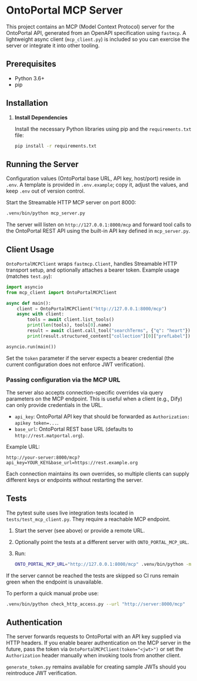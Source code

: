 # OntoPortal MCP Server

This project contains an MCP (Model Context Protocol) server for the OntoPortal API, generated from an OpenAPI specification using `fastmcp`. A lightweight async client (`mcp_client.py`) is included so you can exercise the server or integrate it into other tooling.

## Prerequisites

-   Python 3.6+
-   pip

## Installation

1.  **Install Dependencies**

    Install the necessary Python libraries using pip and the `requirements.txt` file:

    ```bash
    pip install -r requirements.txt
    ```

## Running the Server

Configuration values (OntoPortal base URL, API key, host/port) reside in `.env`. A template is provided in `.env.example`; copy it, adjust the values, and keep `.env` out of version control.

Start the Streamable HTTP MCP server on port 8000:

```bash
.venv/bin/python mcp_server.py
```

The server will listen on `http://127.0.0.1:8000/mcp` and forward tool calls to the OntoPortal REST API using the built-in API key defined in `mcp_server.py`.

## Client Usage

`OntoPortalMCPClient` wraps `fastmcp.Client`, handles Streamable HTTP transport setup, and optionally attaches a bearer token. Example usage (matches `test.py`):

```python
import asyncio
from mcp_client import OntoPortalMCPClient

async def main():
    client = OntoPortalMCPClient("http://127.0.0.1:8000/mcp")
    async with client:
        tools = await client.list_tools()
        print(len(tools), tools[0].name)
        result = await client.call_tool("searchTerms", {"q": "heart"})
        print(result.structured_content["collection"][0]["prefLabel"])

asyncio.run(main())
```

Set the `token` parameter if the server expects a bearer credential (the current configuration does not enforce JWT verification).

### Passing configuration via the MCP URL

The server also accepts connection-specific overrides via query parameters on the MCP endpoint. This is useful when a client (e.g., Dify) can only provide credentials in the URL.

- `api_key`: OntoPortal API key that should be forwarded as `Authorization: apikey token=...`.
- `base_url`: OntoPortal REST base URL (defaults to `http://rest.matportal.org`).

Example URL:

```
http://your-server:8000/mcp?api_key=YOUR_KEY&base_url=https://rest.example.org
```

Each connection maintains its own overrides, so multiple clients can supply different keys or endpoints without restarting the server.

## Tests

The pytest suite uses live integration tests located in `tests/test_mcp_client.py`. They require a reachable MCP endpoint.

1. Start the server (see above) or provide a remote URL.
2. Optionally point the tests at a different server with `ONTO_PORTAL_MCP_URL`.
3. Run:

    ```bash
    ONTO_PORTAL_MCP_URL="http://127.0.0.1:8000/mcp" .venv/bin/python -m pytest
    ```

If the server cannot be reached the tests are skipped so CI runs remain green when the endpoint is unavailable.

To perform a quick manual probe use:

```bash
.venv/bin/python check_http_access.py --url "http://server:8000/mcp"
```

## Authentication

The server forwards requests to OntoPortal with an API key supplied via HTTP headers. If you enable bearer authentication on the MCP server in the future, pass the token via `OntoPortalMCPClient(token="<jwt>")` or set the `Authorization` header manually when invoking tools from another client.

`generate_token.py` remains available for creating sample JWTs should you reintroduce JWT verification.
